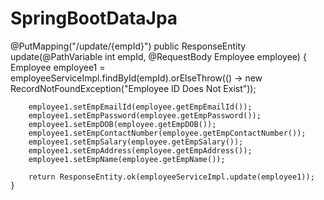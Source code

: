 # SpringBootDataJpa

@PutMapping("/update/{empId}")
    public ResponseEntity<Employee> update(@PathVariable int empId, @RequestBody Employee employee) {
        Employee employee1 = employeeServiceImpl.findById(empId).orElseThrow(() -> new RecordNotFoundException("Employee ID Does Not Exist"));

        employee1.setEmpEmailId(employee.getEmpEmailId());
        employee1.setEmpPassword(employee.getEmpPassword());
        employee1.setEmpDOB(employee.getEmpDOB());
        employee1.setEmpContactNumber(employee.getEmpContactNumber());
        employee1.setEmpSalary(employee.getEmpSalary());
        employee1.setEmpAddress(employee.getEmpAddress());
        employee1.setEmpName(employee.getEmpName());

        return ResponseEntity.ok(employeeServiceImpl.update(employee1));
    }
